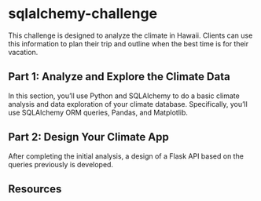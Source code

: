 # sqlalchemy-challenge

This challenge is designed to analyze the climate in Hawaii. Clients can use this information to plan their trip and outline when the best time is for their vacation.

## Part 1: Analyze and Explore the Climate Data
In this section, you’ll use Python and SQLAlchemy to do a basic climate analysis and data exploration of your climate database. Specifically, you’ll use SQLAlchemy ORM queries, Pandas, and Matplotlib. 


## Part 2: Design Your Climate App
After completing the initial analysis, a design of a Flask API based on the queries previously is developed.  

## Resources 
